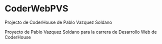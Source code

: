 # CoderWebPVS
Projecto de CoderHouse de Pablo Vazquez Soldano

Proyecto de Pablo Vazquez Soldano para la carrera de Desarrollo Web de CoderHouse
